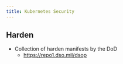 ```yaml
---
title: Kubernetes Security
---
```




## Harden

- Collection of harden manifests by the DoD
  - <https://repo1.dso.mil/dsop>
